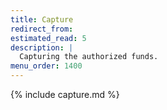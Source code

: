 ```yaml
---
title: Capture
redirect_from:
estimated_read: 5
description: |
  Capturing the authorized funds.
menu_order: 1400
---
```


{% include capture.md %}